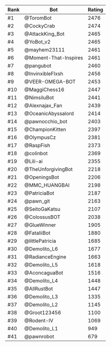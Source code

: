 Rank|Bot|Rating
---|---|---
#1|@ToromBot|2476
#2|@CockyCrab|2474
#3|@AttackKing_Bot|2465
#4|@YoBot_v2|2465
#5|@mayhem23111|2461
#6|@Moment-That-Inspires|2461
#7|@pangubot|2460
#8|@InvinxibleFlxsh|2456
#9|@VEER-OMEGA-BOT|2453
#10|@MaggiChess16|2447
#11|@NimsiluBot|2441
#12|@Alexnajax_Fan|2439
#13|@OceanicAbyssalord|2414
#14|@pawnocchio_bot|2403
#15|@ChampionKitten|2397
#16|@OlympusCz|2381
#17|@RaspFish|2373
#18|@colinbot|2369
#19|@Lili-ai|2355
#20|@TheUnforgivingBot|2218
#21|@OpeningsBot|2206
#22|@MMC_HUANGBAI|2198
#23|@PatriciaBot|2187
#24|@pawn_git|2163
#25|@SeitoGaKatsu|2107
#26|@ColossusBOT|2038
#27|@GlueWinner|1905
#28|@FataliiBot|1880
#29|@littlePatricia|1685
#30|@Demolito_L6|1677
#31|@RadianceEngine|1663
#32|@Demolito_L5|1618
#33|@AconcaguaBot|1516
#34|@Demolito_L4|1448
#35|@AllRustBot|1447
#36|@Demolito_L3|1335
#37|@Demolito_L2|1145
#38|@Groot123456|1100
#39|@Rodent-IV|1069
#40|@Demolito_L1|949
#41|@pawnrobot|679
